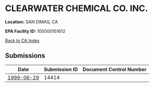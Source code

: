 # CLEARWATER CHEMICAL CO. INC.

**Location:** SAN DIMAS, CA

**EPA Facility ID:** 100000151612

[Back to CA Index](../../index.md)

## Submissions

| Date | Submission ID | Document Control Number |
|------|--------------|-------------------------|
| [1999-06-29](submissions/14414.md) | 14414 |  |
